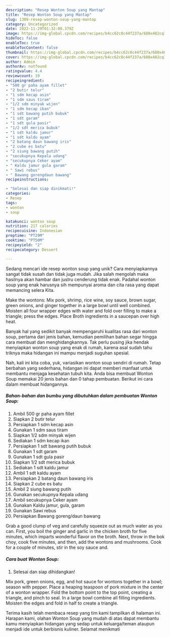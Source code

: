 ```yaml
---
description: "Resep Wonton Soup yang Mantap"
title: "Resep Wonton Soup yang Mantap"
slug: 1309-resep-wonton-soup-yang-mantap
category: Uncategorized
date: 2022-11-29T01:32:08.379Z
image: https://img-global.cpcdn.com/recipes/b4cc62c8c44f237a/680x482cq70/wonton-soup-foto-resep-utama.jpg
hideToc: false
enableToc: true
enableTocContent: false
thumbnail: https://img-global.cpcdn.com/recipes/b4cc62c8c44f237a/680x482cq70/wonton-soup-foto-resep-utama.jpg
cover: https://img-global.cpcdn.com/recipes/b4cc62c8c44f237a/680x482cq70/wonton-soup-foto-resep-utama.jpg
author: Admin
authorAv: notfound
ratingvalue: 4.4
reviewcount: 19
recipeingredient:
- "500 gr paha ayam fillet"
- "2 butir telur"
- "1 sdm kecap asin"
- "1 sdm saus tiram"
- "1/2 sdm minyak wijen"
- "1 sdm kecap ikan"
- "1 sdt bawang putih bubuk"
- "1 sdt garam"
- "1 sdt gula pasir"
- "1/2 sdt merica bubuk"
- "1 sdt kaldu jamur"
- "1 sdt kaldu ayam"
- "2 batang daun bawang iris"
- "2 cube es batu"
- "2 siung bawang putih"
- "secukupnya Kepala udang"
- "secukupnya Ceker ayam"
- " Kaldu jamur gula garam"
- " Sawi rebus"
- " Bawang gorengdaun bawang"
recipeinstructions:

- "Selesai dan siap dinikmati!"
categories:
- Resep
tags:
- wonton
- soup

katakunci: wonton soup 
nutrition: 217 calories
recipecuisine: Indonesian
preptime: "PT29M"
cooktime: "PT50M"
recipeyield: "2"
recipecategory: Dessert

---
```





Sedang mencari ide resep wonton soup yang unik? Cara menyiapkannya sangat tidak susah dan tidak juga mudah. Jika salah mengolah maka hasilnya akan hambar dan justru cenderung tidak enak. Padahal wonton soup yang enak harusnya sih mempunyai aroma dan cita rasa yang dapat memancing selera Kita.





Make the wontons: Mix pork, shrimp, rice wine, soy sauce, brown sugar, green onions, and ginger together in a large bowl until well combined. Moisten all four wrapper edges with water and fold over filling to make a triangle; press the edges. Place Broth ingredients in a saucepan over high heat.

Banyak hal yang sedikit banyak mempengaruhi kualitas rasa dari wonton soup, pertama dari jenis bahan, kemudian pemilihan bahan segar hingga cara membuat dan menghidangkannya. Tak perlu pusing jika hendak menyiapkan wonton soup yang enak di rumah, karena asal sudah tahu triknya maka hidangan ini mampu menjadi suguhan spesial.






Nah, kali ini kita coba, yuk, variasikan wonton soup sendiri di rumah. Tetap berbahan yang sederhana, hidangan ini dapat memberi manfaat untuk membantu menjaga kesehatan tubuh kita. Anda bisa membuat Wonton Soup memakai 20 jenis bahan dan 0 tahap pembuatan. Berikut ini cara dalam membuat hidangannya.

<!--inarticleads1-->

##### Bahan-bahan dan bumbu yang dibutuhkan dalam pembuatan Wonton Soup:

1. Ambil 500 gr paha ayam fillet
1. Siapkan 2 butir telur
1. Persiapkan 1 sdm kecap asin
1. Gunakan 1 sdm saus tiram
1. Siapkan 1/2 sdm minyak wijen
1. Sediakan 1 sdm kecap ikan
1. Persiapkan 1 sdt bawang putih bubuk
1. Gunakan 1 sdt garam
1. Gunakan 1 sdt gula pasir
1. Siapkan 1/2 sdt merica bubuk
1. Sediakan 1 sdt kaldu jamur
1. Ambil 1 sdt kaldu ayam
1. Persiapkan 2 batang daun bawang iris
1. Siapkan 2 cube es batu
1. Ambil 2 siung bawang putih
1. Gunakan secukupnya Kepala udang
1. Ambil secukupnya Ceker ayam
1. Gunakan  Kaldu jamur, gula, garam
1. Gunakan  Sawi rebus
1. Persiapkan  Bawang goreng/daun bawang


Grab a good clump of veg and carefully squeeze out as much water as you can. First, you boil the ginger and garlic in the chicken broth for five minutes, which imparts wonderful flavor on the broth. Next, throw in the bok choy, cook five minutes, and then, add the wontons and mushrooms. Cook for a couple of minutes, stir in the soy sauce and. 

<!--inarticleads2-->

##### Cara buat Wonton Soup:


1. Selesai dan siap dihidangkan!

Mix pork, green onions, egg, and hot sauce for wontons together in a bowl; season with pepper. Place a heaping teaspoon of pork mixture in the center of a wonton wrapper. Fold the bottom point to the top point, creating a triangle, and pinch to seal. In a large bowl combine all filling ingredients. Moisten the edges and fold in half to create a triangle. 

Terima kasih telah membaca resep yang tim kami tampilkan di halaman ini. Harapan kami, olahan Wonton Soup yang mudah di atas dapat membantu kamu menyiapkan hidangan yang sedap untuk keluarga/teman ataupun menjadi ide untuk berbisnis kuliner. Selamat menikmati
